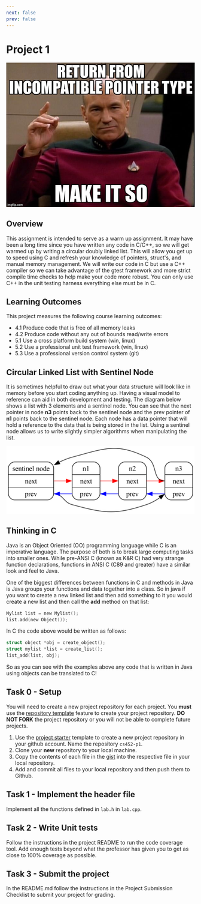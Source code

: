 ```yaml
---
next: false
prev: false
---
```

# Project 1

![P1 Meme](./images/p1-meme.jpg)

## Overview

This assignment is intended to serve as a warm up assignment. It may have been a
long time since you have written any code in C/C++, so we will get warmed up by
writing a circular doubly linked list. This will allow you get up to speed using
C and refresh your knowledge of pointers, struct's, and manual memory
management.  We will write our code in C but use a C++ compiler so we can take
advantage of the gtest framework and more strict compile time checks to help
make your code more robust. You can only use C++ in the unit testing harness
everything else must be in C.

## Learning Outcomes

This project measures the following course learning outcomes:

- 4.1 Produce code that is free of all memory leaks
- 4.2 Produce code without any out of bounds read/write errors
- 5.1 Use a cross platform build system (win, linux)
- 5.2 Use a professional unit test framework (win, linux)
- 5.3 Use a professional version control system (git)

## Circular Linked List with Sentinel Node

It is sometimes helpful to draw out what your data structure will look
like in memory before you start coding anything up. Having a visual
model to reference can aid in both development and testing. The diagram
below shows a list with 3 elements and a sentinel node. You can see that
the next pointer in node **n3** points back to the sentinel node and the
prev pointer of **n1** points back to the sentinel node. Each node has a
data pointer that will hold a reference to the data that is being stored
in the list. Using a sentinel node allows us to write slightly simpler
algorithms when manipulating the list.

![Circular Linked List](./images/sentinel-list.png)

## Thinking in C

Java is an Object Oriented (OO) programming language while C is an
imperative language. The purpose of both is to break large computing
tasks into smaller ones. While pre-ANSI C (known as K&R C) had very
strange function declarations, functions in ANSI C (C89 and greater)
have a similar look and feel to Java.

One of the biggest differences between functions in C and methods in
Java is Java groups your functions and data together into a class. So in
java if you want to create a new linked list and then add something to
it you would create a new list and then call the **add** method on that
list:

```c
Mylist list = new Mylist();
list.add(new Object());
```

In C the code above would be written as follows:

```c
struct object *obj = create_object();
struct mylist *list = create_list();
list_add(list, obj);
```

So as you can see with the examples above any code that is written in
Java using objects can be translated to C!

## Task 0 - Setup

You will need to create a new project repository for each project. You **must**
use the [repository
template](https://docs.github.com/en/repositories/creating-and-managing-repositories/creating-a-repository-from-a-template#creating-a-repository-from-a-template)
feature to create your project repository. **DO NOT FORK** the project
repository or you will not be able to complete future projects.

1. Use the [project starter](https://github.com/shanep/cs452-project-starter)
   template to create a new project repository in your github account. Name the
   repository `cs452-p1`.
2. Clone your **new** repository to your local machine.
3. Copy the contents of each file in the
   [gist](https://gist.github.com/shanep/a97b5e6e44cc8818e9884172c733db37) into
   the respective file in your local repository.
4. Add and commit all files to your local repository and then push them to Github.

## Task 1 - Implement the header file

Implement all the functions defined in `lab.h` in `lab.cpp`.

## Task 2 - Write Unit tests

Follow the instructions in the project README to run the code coverage tool.
Add enough tests beyond what the professor has given you to get as close to 100%
coverage as possible.

## Task 3 - Submit the project

In the README.md follow the instructions in the Project Submission Checklist
to submit your project for grading.
